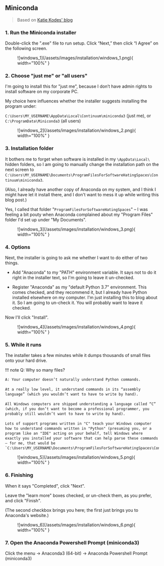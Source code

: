 ## Miniconda

> Based on [Katie Kodes' blog](https://katiekodes.com/setup-python-windows-miniconda/#installing-miniconda--running-a-python-program)

### 1. Run the Miniconda installer
Double-click the ".exe" file to run setup. Click “Next,” then click “I Agree” on the following screen.

<figure markdown>
  ![windows_1](/assets/images/installation/windows_1.png){ width="100%" }
</figure>


### 2. Choose "just me" or "all users"
I'm going to install this for "just me", because I don’t have admin rights to install software on my corporate PC.

My choice here influences whether the installer suggests installing the program under:

`C:\Users\MY_USERNAME\AppData\Local\Continuum\miniconda3` (just me), or
`C:\ProgramData\Miniconda3` (all users)

<figure markdown>
  ![windows_2](/assets/images/installation/windows_2.png){ width="100%" }
</figure>

### 3. Installation folder
It bothers me to forget when software is installed in my `\AppData\Local\` hidden folders, so I am going to manually change the installation path on the next screen to `C:\Users\MY_USERNAME\Documents\ProgramFilesForSoftwareHatingSpaces\Continuum\miniconda3`.

(Also, I already have another copy of Anaconda on my system, and I think I might have let it install there, and I don't want to mess it up while writing this blog post.)

Yes, I called that folder "`ProgramFilesForSoftwareHatingSpaces`" – I was feeling a bit pouty when Anaconda complained about my "Program Files" folder I'd set up under "My Documents".
<figure markdown>
  ![windows_3](/assets/images/installation/windows_3.png){ width="100%" }
</figure>


### 4. Options
Next, the installer is going to ask me whether I want to do either of two things.

- Add "Anaconda" to my "PATH" environment variable. It says not to do it right in the installer text, so I'm going to leave it un-checked.

- Register "Anaconda" as my "default Python 3.7" environment. This comes checked, and they recommend it, but I already have Python installed elsewhere on my computer. I'm just installing this to blog about it. So I am going to un-check it. You will probably want to leave it checked.

Now I'll click "Install".

<figure markdown>
  ![windows_4](/assets/images/installation/windows_4.png){ width="100%" }
</figure>

### 5. While it runs
The installer takes a few minutes while it dumps thousands of small files onto your hard drive.

!!! note
    Q: Why so many files?

    A: Your computer doesn’t naturally understand Python commands.

    At a really low level, it understand commands in its “assembly language” (which you wouldn’t want to have to write by hand).

    All Windows computers are shipped understanding a language called “C” (which, if you don’t want to become a professional programmer, you probably still wouldn’t want to have to write by hand).

    Lots of support programs written in "C" teach your Windows computer how to understand commands written in "Python" (presuming you, or a program like an "IDE" acting on your behalf, tell Windows where exactly you installed your software that can help parse these commands – for me, that would be `C:\Users\MY_USERNAME\Documents\ProgramFilesForSoftwareHatingSpaces\Continuum\miniconda3\python.exe`).

<figure markdown>
  ![windows_5](/assets/images/installation/windows_5.png){ width="100%" }
</figure>


### 6. Finishing
When it says "Completed", click "Next".

Leave the "learn more" boxes checked, or un-check them, as you prefer, and click "Finish".

(The second checkbox brings you here; the first just brings you to Anaconda's website.)

<figure markdown>
  ![windows_6](/assets/images/installation/windows_6.png){ width="100%" }
</figure>

### 7. Open the Anaconda Powershell Prompt (miniconda3)

Click the menu -> Anaconda3 (64-bit) -> Anaconda Powershell Prompt (miniconda3)
